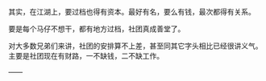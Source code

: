 其实，在江湖上，要过档也得有资本。最好有名，要么有钱，最次都得有关系。

要是每个马仔不想干，都有地方过档，社团真成善堂了。

对大多数兄弟们来讲，社团的安排算不上差，甚至同其它字头相比已经很讲义气。主要是社团现在有财路，一不缺钱，二不缺工作。

——

